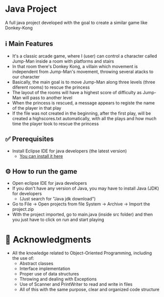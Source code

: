 # Java Project

A full java project developed with the goal to create a similar game like Donkey-Kong

## ℹ️ Main Features

- It's a classic arcade game, where I (user) can control a character called Jump-Man inside a room with platforms and stairs
- In that room there's Donkey Kong, a villain which movement is independent from Jump-Man's movement, throwing several atacks to our character
- Basically, the main goal is to move Jump-Man along three levels (three diferent rooms) to rescue the princess
- The layout of the rooms will have a highest score of difficulty as Jump-Man will pass to another level
- When the princess is rescued, a message appears to registe the name of the player in that play
- If the file was not created in the beginning, after the first play, will be created a highscores.txt automatically, with all the plays and how much time the player took to rescue the princess

## ✅ Prerequisites

- Install Eclipse IDE for java developers (the latest version)
   - [You can install it here](https://eclipseide.org/)

## ⚙️ How to run the game

- Open eclipse IDE for java developers
- If you don't have any version of Java, you may have to install Java (JDK) for developers 
   - (Just search for "Java jdk download")
- Go to File -> Open projects from file System -> Archive -> Import the project.zip
- With the project imported, go to main.java (inside src folder) and then you just have to click on run and start playing

# 🧠 Acknowledgments
- All the knowledge related to Object-Oriented Programming, including the use of:
   - Abstract classes
   - Interface implementation
   - Proper use of data structures
   - Throwing and dealing with Exceptions
   - Use of Scanner and PrintWriter to read and write in files
   - All of this with the same purpose, clear and organized code structure
